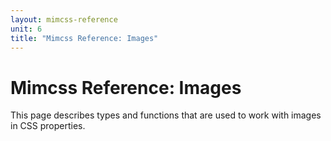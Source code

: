 ```yaml
---
layout: mimcss-reference
unit: 6
title: "Mimcss Reference: Images"
---
```


# Mimcss Reference: Images

This page describes types and functions that are used to work with images in CSS properties.


